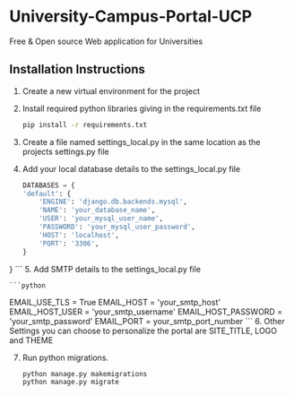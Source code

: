 # University-Campus-Portal-UCP
Free &amp; Open source Web application for Universities

## Installation Instructions
1. Create a new virtual environment for the project
2. Install required python libraries giving in the requirements.txt file
   
    ```bash
    pip install -r requirements.txt
    ```
3. Create a file named settings_local.py in the same location as the projects settings.py file
4. Add your local database details to the settings_local.py file

    ```python
    DATABASES = {
    'default': {
        'ENGINE': 'django.db.backends.mysql',
        'NAME': 'your_database_name',
        'USER': 'your_mysql_user_name',
        'PASSWORD': 'your_mysql_user_password',
        'HOST': 'localhost',
        'PORT': '3306',
    }
}
    ```
5.  Add SMTP details to the settings_local.py file

    ```python
EMAIL_USE_TLS = True
EMAIL_HOST = 'your_smtp_host'
EMAIL_HOST_USER = 'your_smtp_username'
EMAIL_HOST_PASSWORD = 'your_smtp_password'
EMAIL_PORT = your_smtp_port_number
    ```
6.  Other Settings you can choose to personalize the portal are SITE_TITLE, LOGO and THEME

7. Run python migrations.
    
    ```bash
    python manage.py makemigrations
    python manage.py migrate
    ```
